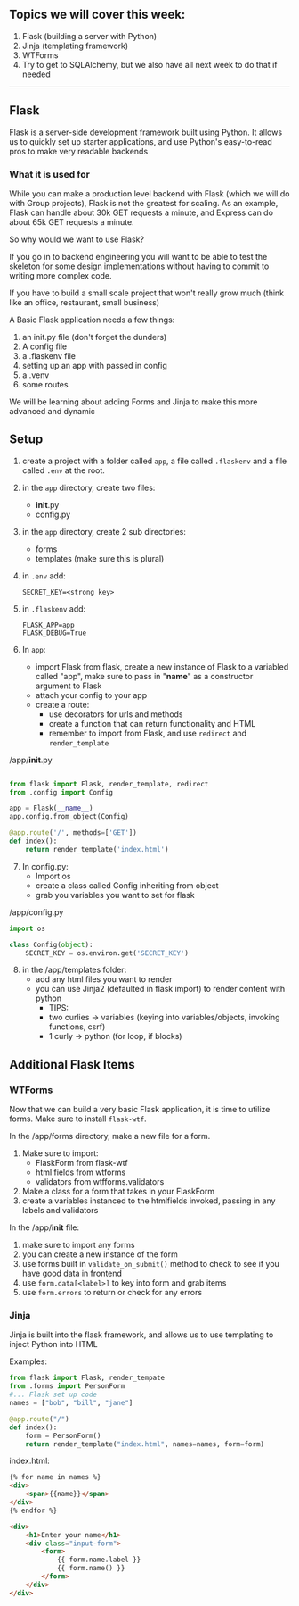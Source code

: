 ## Topics we will cover this week:

1. Flask (building a server with Python)
2. Jinja (templating framework)
3. WTForms
4. Try to get to SQLAlchemy, but we also have all next week to do that if needed

-----------------------------------------------

## Flask

Flask is a server-side development framework built using Python. It allows us to quickly set up starter applications, and use Python's easy-to-read pros to make very readable backends

### What it is used for

While you can make a production level backend with Flask (which we will do with Group projects),
Flask is not the greatest for scaling. As an example, Flask can handle about 30k GET requests a minute, and Express can do about 65k GET requests a minute.

So why would we want to use Flask?

If you go in to backend engineering you will want to be able to test the skeleton for some design implementations without having to commit to writing more complex code.

If you have to build a small scale project that won't really grow much (think like an office, restaurant, small business)

A Basic Flask application needs a few things:

1. an init.py file (don't forget the dunders)
2. A config file
3. a .flaskenv file
4. setting up an app with passed in config
5. a .venv
6. some routes

We will be learning about adding Forms and Jinja to make this more advanced and dynamic



## Setup

1. create a project with a folder called `app`, a file called `.flaskenv` and a file called `.env` at the root.
2. in the `app` directory, create two files:
    - __init__.py
    - config.py

3. in the `app` directory, create 2 sub directories:
    - forms
    - templates (make sure this is plural)

4. in `.env` add:
    ```
    SECRET_KEY=<strong key>
    ```
5. in `.flaskenv` add:

    ```
    FLASK_APP=app
    FLASK_DEBUG=True
    ```
6. In `app`:
    - import Flask from flask, create a new instance of Flask to a variabled called "app", make sure to pass in "__name__" as a constructor argument to Flask
    - attach your config to your app
    - create a route:
        - use decorators for urls and methods
        - create a function that can return functionality and HTML
        - remember to import from Flask, and use `redirect` and `render_template`

/app/__init__.py
```py

from flask import Flask, render_template, redirect
from .config import Config

app = Flask(__name__)
app.config.from_object(Config)

@app.route('/', methods=['GET'])
def index():
    return render_template('index.html')

```

7. In config.py:
    - Import os
    - create a class called Config inheriting from object
    - grab you variables you want to set for flask

/app/config.py
```py
import os

class Config(object):
    SECRET_KEY = os.environ.get('SECRET_KEY')

```

8. in the /app/templates folder:
    - add any html files you want to render
    - you can use Jinja2 (defaulted in flask import) to render content with python
        - TIPS:
        - two curlies -> variables (keying into variables/objects, invoking functions, csrf)
        - 1 curly -> python (for loop, if blocks)



## Additional Flask Items

### WTForms
Now that we can build a very basic Flask application, it is time to utilize forms.
Make sure to install `flask-wtf`.

In the /app/forms directory, make a new file for a form.

1. Make sure to import:
    - FlaskForm from flask-wtf
    - html fields from wtforms
    - validators from wtfforms.validators
2. Make a class for a form that takes in your FlaskForm
3. create a variables instanced to the htmlfields invoked, passing in any labels and validators


In the /app/__init__ file:

1. make sure to import any forms
2. you can create a new instance of the form
3. use forms built in `validate_on_submit()` method to check to see if you have good data in frontend
4. use `form.data[<label>]` to key into form and grab items
5. use `form.errors` to return or check for any errors


### Jinja

Jinja is built into the flask framework, and allows us to use templating to inject Python into HTML

Examples:

```py
from flask import Flask, render_tempate
from .forms import PersonForm
#... Flask set up code
names = ["bob", "bill", "jane"]

@app.route("/")
def index():
    form = PersonForm()
    return render_template("index.html", names=names, form=form)
```

index.html:

```html
{% for name in names %}
<div>
    <span>{{name}}</span>
</div>
{% endfor %}

<div>
    <h1>Enter your name</h1>
    <div class="input-form">
        <form>
            {{ form.name.label }}
            {{ form.name() }}
        </form>
    </div>
</div>
```
